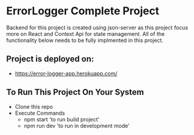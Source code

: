 # ErrorLogger Complete Project

Backend for this project is created using json-server as this project focus more on React and Context Api for state management. All of the functionality below needs to be fully implmented in this project.

## Project is deployed on:

-  https://error-logger-app.herokuapp.com/

## To Run This Project On Your System

-  Clone this repo
-  Execute Commands
   -  npm start 'to run build project'
   -  npm run dev 'to run in development mode'
